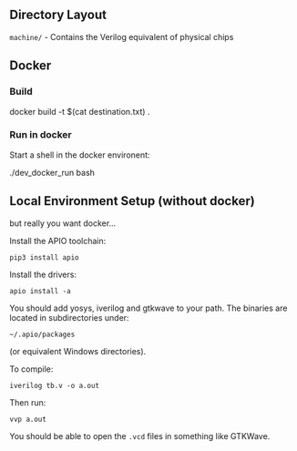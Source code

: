 ## Directory Layout

`machine/` - Contains the Verilog equivalent of physical chips

## Docker

### Build

docker build -t $(cat destination.txt) .

### Run in docker 

Start a shell in the docker environent:

./dev_docker_run bash

## Local Environment Setup (without docker)

but really you want docker...

Install the APIO toolchain:

```
pip3 install apio
```

Install the drivers:

```
apio install -a
```

You should add yosys, iverilog and gtkwave to your path. The binaries are located in subdirectories under:
```
~/.apio/packages
```
(or equivalent Windows directories).

To compile:
```
iverilog tb.v -o a.out
```

Then run:
```
vvp a.out
```

You should be able to open the `.vcd` files in something like GTKWave.
